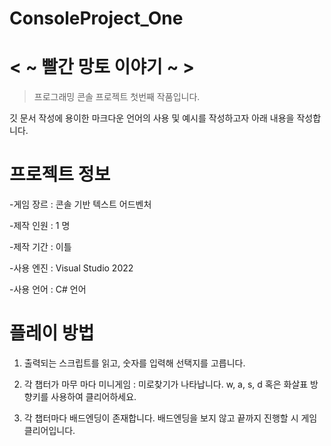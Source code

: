 # ConsoleProject_One

 <  ~ 빨간 망토 이야기 ~  >
 =============
 >프로그래밍 콘솔 프로젝트 첫번째 작품입니다.

 깃 문서 작성에 용이한 마크다운 언어의 사용 및 예시를 작성하고자 아래 내용을 작성합니다.


프로젝트 정보
=============
-게임 장르 : 콘솔 기반 텍스트 어드벤처

-제작 인원 : 1 명

-제작 기간 : 이틀

-사용 엔진 : Visual Studio 2022

-사용 언어 : C# 언어



플레이 방법
=============
1. 출력되는 스크립트를 읽고, 숫자를 입력해 선택지를 고릅니다.
   
2. 각 챕터가 마무 마다 미니게임 : 미로찾기가 나타납니다. w, a, s, d 혹은 화살표 방향키를 사용하여 클리어하세요.
   
3. 각 챕터마다 배드엔딩이 존재합니다. 배드엔딩을 보지 않고 끝까지 진행할 시 게임 클리어입니다.




